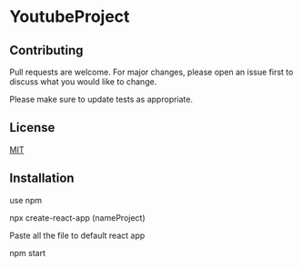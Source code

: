 # YoutubeProject


## Contributing
Pull requests are welcome. For major changes, please open an issue first to discuss what you would like to change.

Please make sure to update tests as appropriate.

## License
[MIT](https://choosealicense.com/licenses/mit/)

## Installation
use npm

npx create-react-app (nameProject)

Paste all the file to default react app

npm start
